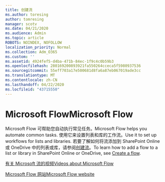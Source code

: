 ```yaml
---
title: 创建流
ms.author: toresing
author: tomresing
manager: scotv
ms.date: 04/21/2020
ms.audience: Admin
ms.topic: article
ROBOTS: NOINDEX, NOFOLLOW
localization_priority: Normal
ms.collection: Adm_O365
ms.custom: ''
ms.assetid: 4924fef5-d4ba-471b-84ec-1f9c4c0b59b3
ms.openlocfilehash: 280169200893921fa550264cceca5f5980937536
ms.sourcegitcommit: 55eff703a17e500681d8fa6a87eb067019ade3cc
ms.translationtype: MT
ms.contentlocale: zh-CN
ms.lasthandoff: 04/22/2020
ms.locfileid: "43715550"
---
```

# <a name="microsoft-flow"></a><span data-ttu-id="de08a-102">Microsoft Flow</span><span class="sxs-lookup"><span data-stu-id="de08a-102">Microsoft Flow</span></span>

<span data-ttu-id="de08a-103">Microsoft Flow 可帮助您自动执行常见任务。</span><span class="sxs-lookup"><span data-stu-id="de08a-103">Microsoft Flow helps you automate common tasks.</span></span> <span data-ttu-id="de08a-104">使用它来设置列表和库的工作流。</span><span class="sxs-lookup"><span data-stu-id="de08a-104">Use it to set up workflows for lists and libraries.</span></span> <span data-ttu-id="de08a-105">若要了解如何将流添加到 SharePoint Online 或 OneDrive 中的列表或库，请参阅[创建流](https://go.microsoft.com/fwlink/?linkid=869408)。</span><span class="sxs-lookup"><span data-stu-id="de08a-105">To learn how to add a flow to a list or library in SharePoint Online or OneDrive, see [Create a flow](https://go.microsoft.com/fwlink/?linkid=869408).</span></span>
  
[<span data-ttu-id="de08a-106">有关 Microsoft 流的视频</span><span class="sxs-lookup"><span data-stu-id="de08a-106">Videos about Microsoft Flow</span></span>](https://go.microsoft.com/fwlink/?linkid=864641)
  
[<span data-ttu-id="de08a-107">Microsoft Flow 网站</span><span class="sxs-lookup"><span data-stu-id="de08a-107">Microsoft Flow website</span></span>](https://go.microsoft.com/fwlink/?linkid=864642)
  

